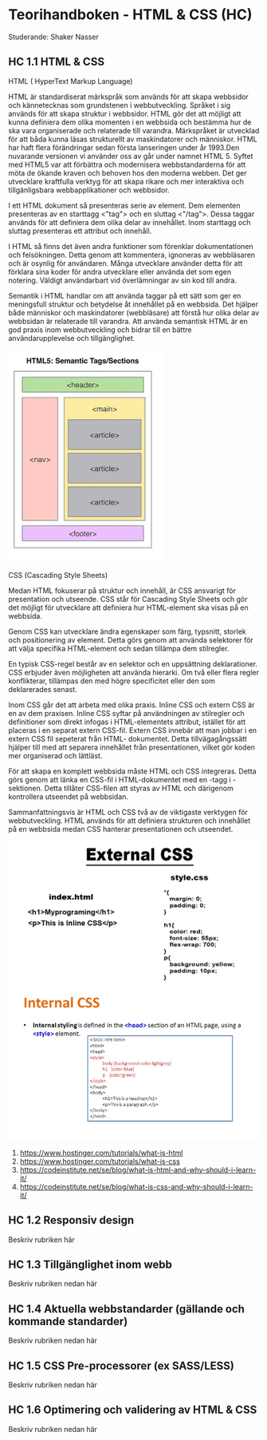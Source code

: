 # Teorihandboken - HTML & CSS (HC)
Studerande: Shaker Nasser 

## HC 1.1 HTML & CSS
HTML ( HyperText Markup Language)

HTML är standardiserat märkspråk som används för att skapa webbsidor och kännetecknas som grundstenen i webbutveckling. Språket i sig används för att skapa struktur i webbsidor. HTML gör det att möjligt att kunna definiera dem olika momenten i en webbsida och bestämma hur de ska vara organiserade och relaterade till varandra. Märkspråket är utvecklad för att båda kunna läsas strukturellt av maskindatorer och människor. HTML har haft flera förändringar sedan första lanseringen under år 1993.Den nuvarande versionen vi använder oss av går under namnet HTML 5. Syftet med HTML5 var att förbättra och modernisera webbstandarderna för att möta de ökande kraven och behoven hos den moderna webben. Det ger utvecklare kraftfulla verktyg för att skapa rikare och mer interaktiva och tillgänligsbara webbapplikationer och webbsidor.

I ett HTML dokument så presenteras serie av element. Dem elementen presenteras av en starttagg <"tag"> och en sluttag <"/tag">. Dessa taggar används för att definiera dem olika delar av innehållet. Inom starttagg och sluttag presenteras ett attribut och innehåll. 

I HTML så finns det även andra funktioner som förenklar dokumentationen och felsökningen. Detta genom att kommentera, ignoneras av webbläsaren och är osynlig för användaren. Många utvecklare använder detta för att förklara sina koder för andra utvecklare eller använda det som egen notering. Väldigt användarbart vid överlämningar av sin kod till andra. 

Semantik i HTML handlar om att använda taggar på ett sätt som ger en meningsfull struktur och betydelse åt innehållet på en webbsida. Det hjälper både människor och maskindatorer (webbläsare) att förstå hur olika delar av webbsidan är relaterade till varandra.
Att använda semantisk HTML är en god praxis inom webbutveckling och bidrar till en bättre användarupplevelse och tillgänglighet.

![Bild visar semantik i HTML 5](HTML-Semantic.png)

CSS (Cascading Style Sheets)

Medan HTML fokuserar på struktur och innehåll, är CSS ansvarigt för presentation och utseende. CSS står för Cascading Style Sheets och gör det möjligt för utvecklare att definiera hur HTML-element ska visas på en webbsida. 

Genom CSS kan utvecklare ändra egenskaper som färg, typsnitt, storlek och positionering av element. Detta görs genom att använda selektorer för att välja specifika HTML-element och sedan tillämpa dem stilregler.

En typisk CSS-regel består av en selektor och en uppsättning deklarationer.
CSS erbjuder även möjligheten att använda hierarki. Om två eller flera regler konflikterar, tillämpas den med högre specificitet eller den som deklarerades senast.

Inom CSS går det att arbeta med olika praxis. Inline CSS och extern CSS är en av dem praxisen. Inline CSS syftar på användningen av stilregler och definitioner som direkt infogas i HTML-elementets attribut, istället för att placeras i en separat extern CSS-fil. Extern CSS innebär att man jobbar i en extern CSS fil sepeterat från HTML- dokumentet. Detta tillvägagångssätt hjälper till med att separera innehållet från presentationen, vilket gör koden mer organiserad och lättläst.

För att skapa en komplett webbsida måste HTML och CSS integreras. Detta görs genom att länka en CSS-fil i HTML-dokumentet med en -tagg i -sektionen. Detta tillåter CSS-filen att styras av HTML och därigenom kontrollera utseendet på webbsidan.

Sammanfattningsvis är HTML och CSS två av de viktigaste verktygen för webbutveckling. HTML används för att definiera strukturen och innehållet på en webbsida medan CSS hanterar presentationen och utseendet.

![Bild visar Extern-fil CSS praxis](ex-css.png)
![Bild visar Intern-fil CSS praxis](internal-css-png.jpeg)

1. https://www.hostinger.com/tutorials/what-is-html
2. https://www.hostinger.com/tutorials/what-is-css
3. https://codeinstitute.net/se/blog/what-is-html-and-why-should-i-learn-it/
4. https://codeinstitute.net/se/blog/what-is-css-and-why-should-i-learn-it/



## HC 1.2 Responsiv design
Beskriv rubriken här

## HC 1.3 Tillgänglighet inom webb
Beskriv rubriken nedan här

## HC 1.4 Aktuella webbstandarder (gällande och kommande standarder)
Beskriv rubriken nedan här

## HC 1.5 CSS Pre-processorer (ex SASS/LESS)
Beskriv rubriken nedan här

## HC 1.6 Optimering och validering av HTML & CSS
Beskriv rubriken nedan här
